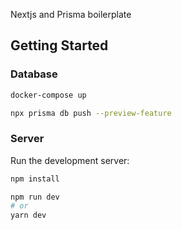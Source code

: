 Nextjs and Prisma boilerplate

## Getting Started

### Database

```bash
docker-compose up
```

```bash
npx prisma db push --preview-feature
```

### Server

Run the development server:
```bash
npm install
```

```bash
npm run dev
# or
yarn dev
```
